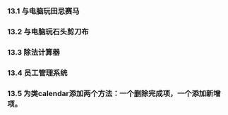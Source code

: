 ### 13.1 与电脑玩田忌赛马

### 13.2 与电脑玩石头剪刀布

### 13.3 除法计算器

### 13.4 员工管理系统

### 13.5 为类calendar添加两个方法：一个删除完成项，一个添加新增项。


